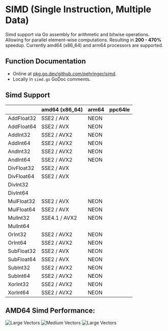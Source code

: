 # SIMD (Single Instruction, Multiple Data)
Simd support via Go assembly for arithmetic and bitwise operations.
Allowing for parallel element-wise computations.
Resulting in **200 - 470%** speedup.
Currently amd64 (x86_64) and arm64 processors are supported.
## Function Documentation
- Online at [pkg.go.dev/github.com/pehringer/simd](https://pkg.go.dev/github.com/pehringer/simd).  
- Locally in ```simd.go``` GoDoc comments.
## Simd Support
|          |amd64 (x86_64)|arm64|ppc64le|
|----------|--------------|-----|-------|
|AddFloat32|SSE2 / AVX    |NEON |       |
|AddFloat64|SSE2 / AVX    |NEON |       |
|AddInt32  |SSE2 / AVX2   |NEON |       |
|AddInt64  |SSE2 / AVX2   |NEON |       |
|AndInt32  |SSE2 / AVX2   |NEON |       |
|AndInt64  |SSE2 / AVX2   |NEON |       |
|DivFloat32|SSE2 / AVX    |     |       |
|DivFloat64|SSE2 / AVX    |     |       |
|DivInt32  |              |     |       |
|DivInt64  |              |     |       |
|MulFloat32|SSE2 / AVX    |NEON |       |
|MulFloat64|SSE2 / AVX    |NEON |       |
|MulInt32  |SSE4.1 / AVX2 |NEON |       |
|MulInt64  |              |     |       |
|OrInt32   |SSE2 / AVX2   |NEON |       |
|OrInt64   |SSE2 / AVX2   |NEON |       |
|SubFloat32|SSE2 / AVX    |NEON |       |
|SubFloat64|SSE2 / AVX    |NEON |       |
|SubInt32  |SSE2 / AVX2   |NEON |       |
|SubInt64  |SSE2 / AVX2   |NEON |       |
|XorInt32  |SSE2 / AVX2   |NEON |       |
|XorInt64  |SSE2 / AVX2   |NEON |       |
## AMD64 Simd Performance:
![Large Vectors](images/LargeVectorsFloat32Addition.png)
![Medium Vectors](images/MediumVectorsFloat32Addition.png)
![Large Vectors](images/SmallVectorsFloat32Addition.png)  

